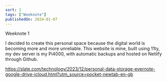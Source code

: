 ```yaml
---
sort: 1
tags: ["Weeknote"]
publishedOn: 2024-01-07
---
```


Weeknote 1

I decided to create this personal space because the digital world is becoming more and more unreliable. This website is mine, built using 11ty, my dev server is my Pi4000, with automatic backups and hosted on Netlify through Github. 

https://slate.com/technology/2023/12/personal-data-storage-evernote-google-drive-icloud.html?utm_source=pocket-newtab-en-gb